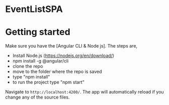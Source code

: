 # EventListSPA
# Getting started

Make sure you have the [Angular CLI & Node js]. The steps are,
 * Install Node.js (https://nodejs.org/en/download/)
 * npm install -g @angular/cli
 * clone the repo
 * move to the folder where the repo is saved
 * type "npm install"
 * to run the project type "npm start"
 
 Navigate to `http://localhost:4200/`. The app will automatically reload if you change any of the source files.

